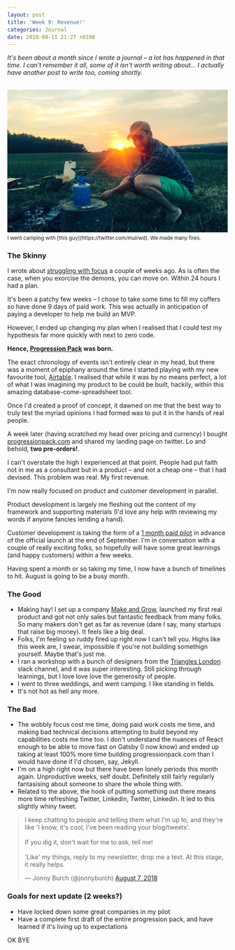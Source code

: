 ```yaml
---
layout: post
title: 'Week 9: Revenue!'
categories: Journal
date: 2018-08-11 21:27 +0100
---
```


_It's been about a month since I wrote a journal – a lot has happened in that time. I can't remember it all, some of it isn't worth writing about... I actually have another post to write too, coming shortly._

<br>
<img src="/assets/img/journal/muircamp.jpg">
<br>
<small>I went camping with [this guy](https://twitter.com/muirwd). We made many fires.</small>

### The Skinny

I wrote about [struggling with focus](/on-focus) a couple of weeks ago. As is often the case, when you exorcise the demons, you can move on. Within 24 hours I had a plan.

It's been a patchy few weeks – I chose to take some time to fill my coffers so have done 9 days of paid work. This was actually in anticipation of paying a developer to help me build an MVP.

However, I ended up changing my plan when I realised that I could test my hypothesis far more quickly with next to zero code.

<b>Hence, [Progression Pack](https://progressionpack.com) was born.</b>

The exact chronology of events isn't entirely clear in my head, but there was a moment of epiphany around the time I started playing with my new favourite tool, [Airtable](https://airtable.com). I realised that while it was by no means perfect, a lot of what I was imagining my product to be could be built, hackily, within this amazing database-come-spreadsheet tool.

Once I'd created a proof of concept, it dawned on me that the best way to truly test the myriad opinions I had formed was to put it in the hands of real people.

A week later (having scratched my head over pricing and currency) I bought [progressionpack.com](https://progressionpack.com) and shared my landing page on twitter. Lo and behold, <b>two pre-orders!</b>.

I can't overstate the high I experienced at that point. People had put faith not in me as a consultant but in a product – and not a cheap one – that I had devised. This problem was real. My first revenue.

I'm now really focused on product and customer development in parallel.

Product development is largely me fleshing out the content of my framework and supporting materials (I'd love any help with reviewing my words if anyone fancies lending a hand).

Customer development is taking the form of a [1 month paid pilot](https://progressionpack.com/pilot) in advance of the official launch at the end of September. I'm in conversation with a couple of really exciting folks, so hopefully will have some great learnings (and happy customers) within a few weeks.

Having spent a month or so taking my time, I now have a bunch of timelines to hit. August is going to be a busy month.

### The Good

- Making hay! I set up a company [Make and Grow](https://makegrow.co), launched my first real product and got not only sales but fantastic feedback from many folks. So many makers don't get as far as revenue (dare I say, many startups that raise big money). It feels like a big deal.
- Folks, I'm feeling so ruddy fired up right now I can't tell you. Highs like this week are, I swear, impossible if you're not building somethign yourself. Maybe that's just me.
- I ran a workshop with a bunch of designers from the [Triangles London](https://triangles-slack.com) slack channel, and it was super interesting. Still picking through learnings, but I love love love the generosity of people.
- I went to three weddings, and went camping. I like standing in fields.
- It's not hot as hell any more.

### The Bad

- The wobbly focus cost me time, doing paid work costs me time, and making bad technical decisions attempting to build beyond my capabilities costs me time too. I don't understand the nuances of React enough to be able to move fast on Gatsby (I now know) and ended up taking at least 100% more time building progressionpack.com than I would have done if I'd chosen, say, Jekyll.
- I'm on a high right now but there have been lonely periods this month again. Unproductive weeks, self doubt. Definitely still fairly regularly fantasising about someone to share the whole thing with.
- Related to the above, the hook of putting something out there means more time refreshing Twitter, Linkedin, Twitter, Linkedin. It led to this slightly whiny tweet.
<blockquote class="twitter-tweet" data-lang="en"><p lang="en" dir="ltr">I keep chatting to people and telling them what I&#39;m up to, and they&#39;re like &#39;I know, it&#39;s cool, I&#39;ve been reading your blog/tweets&#39;. <br><br>If you dig it, don&#39;t wait for me to ask, tell me! <br><br>&#39;Like&#39; my things, reply to my newsletter, drop me a text. At this stage, it really helps.</p>&mdash; Jonny Burch (@jonnyburch) <a href="https://twitter.com/jonnyburch/status/1026880440798511104?ref_src=twsrc%5Etfw">August 7, 2018</a></blockquote>
<script async src="https://platform.twitter.com/widgets.js" charset="utf-8"></script>

### Goals for next update (2 weeks?)

- Have locked down some great companies in my pilot
- Have a complete first draft of the entire progression pack, and have learned if it's living up to expectations

OK BYE
